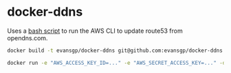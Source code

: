 # docker-ddns

Uses a [bash script](https://github.com/mthssdrbrg/ddns-route53/blob/master/ddns-route53) to run the AWS CLI to update route53 from opendns.com.

```bash
docker build -t evansgp/docker-ddns git@github.com:evansgp/docker-ddns.git

docker run -e "AWS_ACCESS_KEY_ID=..." -e "AWS_SECRET_ACCESS_KEY=..." -d evansgp/docker-ddns
```
